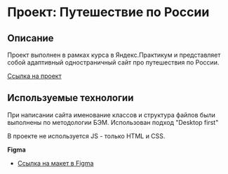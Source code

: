 # Проект: Путешествие по России

## Описание

Проект выполнен в рамках курса в Яндекс.Практикум и представляет собой адаптивный одностраничный сайт про путешествия по России.

[Ссылка на проект](https://ulyapash.github.io/russian-travel-bootcamp/)

## Используемые технологии 

При написании сайта именование классов и структура файлов были выполнены по методологии БЭМ. 
Использован подход "Desktop first"

В проекте не используется JS - только HTML и CSS. 

**Figma**

* [Ссылка на макет в Figma](https://www.figma.com/file/5S2WSbEFL6awjVWJ0NWL8Q/Sprint-3_-Russia-_-desktop-mobile?node-id=28503%3A0)


